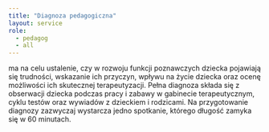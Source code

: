 ```yaml
---
title: "Diagnoza pedagogiczna"
layout: service
role:
  - pedagog
  - all
---
```


ma na celu ustalenie, czy w rozwoju funkcji poznawczych dziecka pojawiają się trudności, wskazanie ich przyczyn, wpływu na życie dziecka oraz ocenę możliwości ich skutecznej terapeutyzacji. Pełna diagnoza składa się z obserwacji dziecka podczas pracy i zabawy w gabinecie terapeutycznym, cyklu testów oraz wywiadów z dzieckiem i rodzicami. Na przygotowanie diagnozy zazwyczaj wystarcza jedno spotkanie, którego długość zamyka się w 60 minutach.


